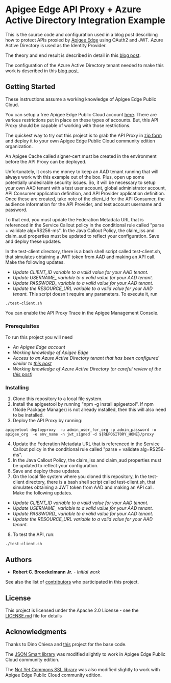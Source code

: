 # Apigee Edge API Proxy + Azure Active Directory Integration Example
This is the source code and configuration used in a blog post describing how to protect APIs proxied by [Apigee Edge](https://www.apigee.com) using OAuth2 and JWT.  Azure Active Directory is used as the Identity Provider.

The theory and end result is described in detail in this [blog post](https://www.medium.com).

The configuration of the Azure Active Directory tenant needed to make this work is described in this [blog post](https://www.medium.com).

## Getting Started
These instructions assume a working knowledge of Apigee Edge Public Cloud.

You can setup a free Apigee Edge Public Cloud account [here](https://enterprise.apigee.com).  There are various restrictions put in place on these types of accounts.  But, this API Proxy should be capable of working with those restrictions.

The quickest way to try out this project is to grab the API Proxy in [zip form](https://github.com/rcbj/apigee-jwt-aad-timeapi-proxy/proxy/AD-JWT-Protected-API-Proxy.zip) and deploy it to your own Apigee Edge Public Cloud community edition organization.

An Apigee Cache called signer-cert must be created in the environment before the API Proxy can be deployed.

Unfortunately, it costs me money to keep an AAD tenant running that will always work with this example out of the box.  Plus, open up some potentially undesirable security issues.  So, it will be necessary to setup your own AAD tenant with a test user account, global administrator account, API Consumer application definition, and API Provider application definition.  Once these are created, take note of the client_id for the API Consumer, the audience information for the API Provider, and test account username and password.

To that end, you must update the Federation Metadata URL that is referenced in the Service Callout policy in the conditional rule called "parse + validate alg=RS256-ms".  In the Java Callout Policy, the claim_iss and claim_aud properties must be updated to reflect your configuration.  Save and deploy these updates.

In the test-client directory, there is a bash shell script called test-client.sh, that simulates obtaining a JWT token from AAD and making an API call.  Make the following updates.
* *Update CLIENT_ID variable to a valid value for your AAD tenant.*
* *Update USERNAME_ variable to a valid value for your AAD tenant.*
* *Update PASSWORD_ variable to a valid value for your AAD tenant.*
* *Update the RESOURCE_URL variable to a valid value for your AAD tenant.*
This script doesn't require any parameters.  To execute it, run
```
./test-client.sh
```
You  can enable the API Proxy Trace in the Apigee Management Console.
### Prerequisites
To run this project you will need
* *An Apigee Edge account*
* *Working knowledge of Apigee Edge*
* *Access to an Azure Active Directory tenant that has been configured similar to [this post](https://www.medium.com)*
* *Working knowledge of Azure Active Directory (or careful review of the [this post](https://www.medium.com))*

### Installing
1. Clone this repository to a local file system.
2. Install the apigeetool by running "npm -g install apigeetool".  If npm (Node Package Manager) is not already installed, then this will also need to be installed.
3. Deploy the API Proxy by running:
```
apigeetool deployproxy  -u admin_user_for_org -p admin_password -o apigee_org  -e env_name -n jwt_signed -d ${REPOSITORY_HOME}/proxy
```
4. Update the Federation Metadata URL that is referenced in the Service Callout policy in the conditional rule called "parse + validate alg=RS256-ms".  
5. In the Java Callout Policy, the claim_iss and claim_aud properties must be updated to reflect your configuration.  
6. Save and deploy these updates.
7. On the local file system where you cloned this repository, In the test-client directory, there is a bash shell script called test-client.sh, that simulates obtaining a JWT token from AAD and making an API call.  Make the following updates.
* *Update CLIENT_ID variable to a valid value for your AAD tenant.*
* *Update USERNAME_ variable to a valid value for your AAD tenant.*
* *Update PASSWORD_ variable to a valid value for your AAD tenant.*
* *Update the RESOURCE_URL variable to a valid value for your AAD tenant.*
8. To test the API, run:
```
./test-client.sh
```
## Authors

* **Robert C. Broeckelmann Jr.** - *Initial work*

See also the list of [contributors](https://github.com/your/project/contributors) who participated in this project.

## License

This project is licensed under the Apache 2.0 License - see the [LICENSE.md](LICENSE.md) file for details

## Acknowledgments

Thanks to Dino Chiesa and [this](https://github.com/apigee/iloveapis2015-jwt-jwe-jws) project for the base code.

The [JSON Smart library](http://netplex.github.io/json-smart/) was modified slightly to work in Apigee Edge Public Cloud community edition.

The  [Not Yet Commons SSL library](http://juliusdavies.ca/not-yet-commons-ssl-0.3.9/) was also modified slightly to work with Apigee Edge Public Cloud community edition.
